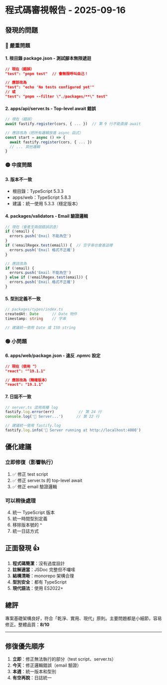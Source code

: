# 程式碼審視報告 - 2025-09-16

## 發現的問題

### 🔴 嚴重問題

#### 1. **根目錄 package.json - 測試腳本無限遞迴**
```json
// 現在（錯誤）
"test": "pnpm test"  // 會無限呼叫自己！

// 應該改為
"test": "echo 'No tests configured yet'"
// 或
"test": "pnpm --filter \"./packages/**\" test"
```

#### 2. **apps/api/server.ts - Top-level await 錯誤**
```typescript
// 現在（錯誤）
await fastify.register(cors, { ... })  // 第 9 行不能直接 await

// 應該改為（把所有邏輯放進 async 函式）
const start = async () => {
  await fastify.register(cors, { ... })
  // ... 其他邏輯
}
```

### 🟡 中度問題

#### 3. **版本不一致**
- 根目錄：TypeScript 5.3.3
- apps/web：TypeScript 5.8.3
- 建議：統一使用 5.3.3（穩定版本）

#### 4. **packages/validators - Email 驗證邏輯**
```typescript
// 現在（會產生兩個錯誤訊息）
if (!email) {
  errors.push('Email 不能為空')
}
if (!emailRegex.test(email)) {  // 空字串也會進這裡
  errors.push('Email 格式不正確')
}

// 應該改為
if (!email) {
  errors.push('Email 不能為空')
} else if (!emailRegex.test(email)) {
  errors.push('Email 格式不正確')
}
```

#### 5. **型別定義不一致**
```typescript
// packages/types/index.ts
createdAt: Date      // Date 物件
timestamp: string    // 字串

// 建議統一使用 Date 或 ISO string
```

### 🟢 小問題

#### 6. **apps/web/package.json - 違反 .npmrc 設定**
```json
// 現在（使用 ^）
"react": "^19.1.1"

// 應該改為（精確版本）
"react": "19.1.1"
```

#### 7. **日誌不一致**
```typescript
// server.ts 混用兩種 log
fastify.log.error(err)           // 第 24 行
console.log('🚀 Server...')      // 第 22 行

// 建議統一使用 fastify.log
fastify.log.info('🚀 Server running at http://localhost:4000')
```

## 優化建議

### 立即修復（影響執行）
1. ✅ 修正 test script
2. ✅ 修正 server.ts 的 top-level await
3. ✅ 修正 email 驗證邏輯

### 可以稍後處理
4. 統一 TypeScript 版本
5. 統一時間型別定義
6. 移除版本號的 ^
7. 統一日誌方式

## 正面發現 👍

1. **程式碼簡潔**：沒有過度設計
2. **註解適當**：JSDoc 完整但不囉嗦
3. **結構清晰**：monorepo 架構合理
4. **型別安全**：都有 TypeScript
5. **現代語法**：使用 ES2022+

## 總評

專案基礎架構良好，符合「乾淨、實用、現代」原則。主要問題都是小細節，容易修正。整體品質：**8/10**

---

## 修復優先順序

1. **立即**：修正無法執行的部分（test script、server.ts）
2. **今天**：修正邏輯錯誤（email 驗證）
3. **本週**：統一版本和型別
4. **有空再說**：日誌統一